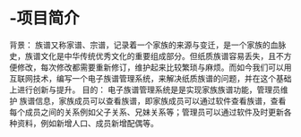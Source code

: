 # -项目简介
背景：
族谱又称家谱、宗谱，记录着一个家族的来源与变迁，是一个家族的血脉史，族谱文化是中华传统优秀文化的重要组成部分。但纸质族谱容易丢失，且不方便修改，每次修改都需要重新修订，维护起来比较繁琐与麻烦。而如今我们可以用互联网技术，编写一个电子族谱管理系统，来解决纸质族谱的问题，并在这个基础上进行创新与提升。
目的：
电子族谱管理系统是是实现家族族谱功能，管理员维护 族谱信息，家族成员可以查看族谱，即家族成员可以通过软件查看族谱，查看每个成员之间的关系例如父子关系、兄妹关系等；管理员可以通过软件及时更新各种资料，例如新增人口、成员新增配偶等。
